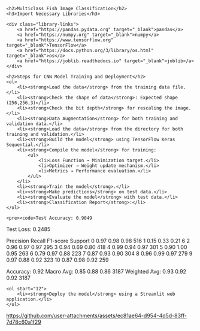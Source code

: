 <!DOCTYPE html>
<html lang="en">
<head>
    <title>CNN Model Training Steps</title>
</head>
<body>

    <h2>Multiclass Fish Image Classification</h2>
    <h3>Import Necessary Libraries</h3>
    
    <div class="library-links">
        <a href="https://pandas.pydata.org" target="_blank">pandas</a>
        <a href="https://numpy.org" target="_blank">numpy</a>
        <a href="https://www.tensorflow.org" target="_blank">TensorFlow</a>
        <a href="https://docs.python.org/3/library/os.html" target="_blank">os</a>
        <a href="https://joblib.readthedocs.io" target="_blank">joblib</a>
    </div>

    <h2>Steps for CNN Model Training and Deployment</h2>
    <ol>
        <li><strong>Load the data</strong> from the training data file.</li>
        <li><strong>Check the shape of data</strong>: Expected shape (256,256,3)</li>
        <li><strong>Check the bit depth</strong> for rescaling the image.</li>
        <li><strong>Data Augmentation</strong> for both training and validation data.</li>
        <li><strong>Load the data</strong> from the directory for both training and validation.</li>
        <li><strong>Build the model</strong> using TensorFlow Keras Sequential.</li>
        <li><strong>Compile the model</strong> for training:
            <ul>
                <li>Loss Function → Minimization target.</li>
                <li>Optimizer → Weight update mechanism.</li>
                <li>Metrics → Performance evaluation.</li>
            </ul>
        </li>
        <li><strong>Train the model</strong>.</li>
        <li><strong>Make predictions</strong> on test data.</li>
        <li><strong>Evaluate the model</strong> with test data.</li>
        <li><strong>Classification Report</strong>:</li>
    </ol>

    <pre><code>Test Accuracy: 0.9049
Test Loss: 0.2485

Precision    Recall  F1-score   Support
0       0.97      0.98      0.98       516
1       0.15      0.33      0.21         6
2       0.96      0.97      0.97       295
3       0.94      0.69      0.80       418
4       0.99      0.94      0.97       301
5       0.90      1.00      0.95       263
6       0.79      0.97      0.88       223
7       0.87      0.93      0.90       304
8       0.96      0.99      0.97       279
9       0.97      0.88      0.92       323
10      0.87      0.98      0.92       259

Accuracy: 0.92
Macro Avg: 0.85      0.88      0.86      3187
Weighted Avg: 0.93   0.92      0.92      3187</code></pre>

    <ol start="12">
        <li><strong>Deploy the model</strong> using a Streamlit web application.</li>
    </ol>

</body>
</html>



https://github.com/user-attachments/assets/ec81ae64-d954-4d5d-83ff-7d78c60a1f29


